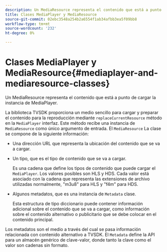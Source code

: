 ```yaml
---
description: Un MediaResource representa el contenido que está a punto de cargar la instancia de MediaPlayer.
title: Clases MediaPlayer y MediaResource
source-git-commit: 02ebc3548a254b2a6554f1ab34afbb3ea5f09bb8
workflow-type: tm+mt
source-wordcount: '232'
ht-degree: 0%

---
```


# Clases MediaPlayer y MediaResource{#mediaplayer-and-mediaresource-classes}

Un MediaResource representa el contenido que está a punto de cargar la instancia de MediaPlayer.

<!--<a id="section_B09A012C97454AF58CE2269B800D8027"></a>-->

La biblioteca TVSDK proporciona un medio sencillo para cargar y preparar el contenido para la reproducción mediante `replaceCurrentResource` método en la `MediaPlayer` interfaz. Este método recibe una instancia de `MediaResource` como único argumento de entrada. El `MediaResource` La clase se compone de la siguiente información:

* Una dirección URL que representa la ubicación del contenido que se va a cargar.
* Un tipo, que es el tipo de contenido que se va a cargar.

  Es una cadena que define los tipos de contenido que puede cargar el `MediaPlayer`. Los valores posibles son HLS y HDS. Cada valor está asociado con la cadena que representa las extensiones de archivo utilizadas normalmente, &quot;m3u8&quot; para HLS y &quot;f4m&quot; para HDS.
* Algunos metadatos, que es una instancia de `Metadata` clase.

  Esta estructura de tipo diccionario puede contener información adicional sobre el contenido que se va a cargar, como información sobre el contenido alternativo o publicitario que se debe colocar en el contenido principal.

Los metadatos son el medio a través del cual se pasa información relacionada con contenido alternativo a TVSDK. El `Metadata` define la API para un almacén genérico de clave-valor, donde tanto la clave como el valor son cadenas sin formato.
